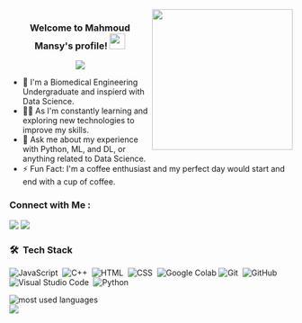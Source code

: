 
<img width="250" align="right" src="https://c.tenor.com/_DOBjnGspYAAAAAM/code-coding.gif">

<h3 align="center">
  Welcome to Mahmoud Mansy's profile!
  <img src="https://media.giphy.com/media/hvRJCLFzcasrR4ia7z/giphy.gif" width="28">
</h3>

<!-- Typing SVG by DenverCoder1 - https://github.com/DenverCoder1/readme-typing-svg -->
<p align="center">
  <a href="https://github.com/DenverCoder1/readme-typing-svg"><img src="https://readme-typing-svg.herokuapp.com/?lines=Data%20Scientist%20;Always%20learning%20new%20things&font=Fira%20Code&center=true&width=440&height=45&color=f75c7e&vCenter=true&size=22"></a>
</p> 

- 🏢 I'm a Biomedical Engineering Undergraduate and inspierd with Data Science.
- 👨‍💻 As I'm constantly learning and exploring new technologies to improve my skills.
- 💬 Ask me about my experience with Python, ML, and DL, or anything related to Data Science.
- ⚡ Fun Fact: I'm a coffee enthusiast and my perfect day would start and end with a cup of coffee.

### Connect with Me :

<a href="[m](https://www.linkedin.com/in/mahmoud-mansy-a189a5232/)" target="_blank"><img src="https://img.shields.io/badge/-Mahmoud%20Mansy-0077B5?style=for-the-badge&logo=Linkedin&logoColor=white"/></a>
<a href="https://t.me/mah_moud_2003" target="_blank"><img src="https://img.shields.io/badge/-Mahmoud%20Mansy-0077B5?style=for-the-badge&logo=Telegram&logoColor=white"/></a>
### 🛠 &nbsp;Tech Stack
![JavaScript](https://img.shields.io/badge/-JavaScript-05122A?style=flat&logo=javascript)&nbsp;
![C++](https://img.shields.io/badge/-C++-05122A?style=flat&logo=C++&logoColor=563D7C)&nbsp;
![HTML](https://img.shields.io/badge/-HTML-05122A?style=flat&logo=HTML5)&nbsp;
![CSS](https://img.shields.io/badge/-CSS-05122A?style=flat&logo=CSS3&logoColor=1572B6)&nbsp;
![Google Colab](https://img.shields.io/badge/-Colab-05122A?style=flat&logoColor=orange)
![Git](https://img.shields.io/badge/-Git-05122A?style=flat&logo=git)&nbsp;
![GitHub](https://img.shields.io/badge/-GitHub-05122A?style=flat&logo=github)&nbsp;
![Visual Studio Code](https://img.shields.io/badge/-Visual%20Studio%20Code-05122A?style=flat&logo=visual-studio-code&logoColor=007ACC)&nbsp;
![Python](https://img.shields.io/badge/-Python%20-05122A?style=flat&logo=python)&nbsp;

<img align="left" src="https://github-readme-stats.vercel.app/api/top-langs?username=MMansy19&show_icons=true&locale=en&layout=compact&theme=radical" alt="most used languages" />
<br>
<a href="https://komarev.com/ghpvc/?username=MMansy19&style=for-the-badge">
    <img src="https://komarev.com/ghpvc/?username=MMansy19&style=for-the-badge">
</a>
